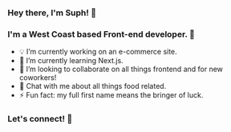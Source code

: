 ### Hey there, I'm Suph! 👋 
### I'm a West Coast based Front-end developer. :palm_tree:

- :bulb: I’m currently working on an e-commerce site.
- 🌱 I’m currently learning Next.js.
- 👯 I’m looking to collaborate on all things frontend and for new coworkers!
- 💬 Chat with me about all things food related.
- ⚡ Fun fact: my full first name means the bringer of luck.


### Let's connect! :raised_hands:
